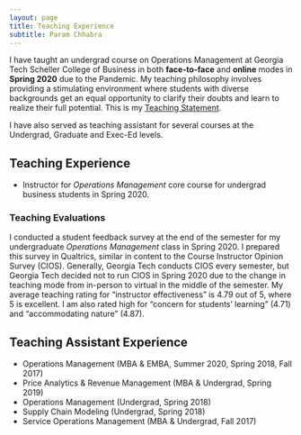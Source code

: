 ```yaml
---
layout: page
title: Teaching Experience
subtitle: Param Chhabra
---
```


I have taught an undergrad course on Operations Management at Georgia Tech Scheller College of Business in both **face-to-face** and **online** modes in **Spring 2020** due to the Pandemic. My teaching philosophy involves providing a stimulating environment where students with diverse backgrounds get an equal opportunity to clarify their doubts and learn to realize their full potential. This is my [Teaching Statement](https://drive.google.com/file/d/1HySroIrA78BWHwNt41104Z45hRUpCinM/view?usp=sharing).

I have also served as teaching assistant for several courses at the Undergrad, Graduate and Exec-Ed levels.

## Teaching Experience

* Instructor for *Operations Management* core course for undergrad business students in Spring 2020.

### Teaching Evaluations

I conducted a student feedback survey at the end of the semester for my undergraduate *Operations Management* class in Spring 2020. I prepared this survey in Qualtrics, similar in content to the Course Instructor Opinion Survey (CIOS). Generally, Georgia Tech conducts CIOS every semester, but Georgia Tech decided not to run CIOS in Spring 2020 due to the change in teaching mode from in-person to virtual in the middle of the semester. My average teaching rating for “instructor effectiveness” is 4.79 out of 5, where 5 is excellent. I am also rated high for “concern for students’ learning” (4.71) and “accommodating nature” (4.87).

## Teaching Assistant Experience

* Operations Management (MBA & EMBA, Summer 2020, Spring 2018, Fall 2017)
* Price Analytics & Revenue Management (MBA & Undergrad, Spring 2019)
* Operations Management (Undergrad, Spring 2018)
* Supply Chain Modeling (Undergrad, Spring 2018)
* Service Operations Management (MBA & Undergrad, Fall 2017)

